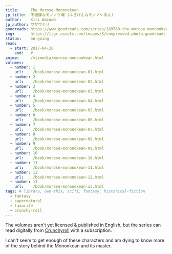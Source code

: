 ```yaml
---
title:     The Morose Mononokean
jp_title:  不機嫌なモノノケ庵 (ふきげんなモノノケあん)
author:    Kiri Wazawa
jp_author: ワザワキリ
goodreads: https://www.goodreads.com/series/189760-the-morose-mononokean
img:       https://i.gr-assets.com/images/S/compressed.photo.goodreads.com/books/1419145309i/23799178._SX120_.jpg
status:    on-going
read:
  - start: 2017-04-20 
    end:   #
anime:     /vizmedia/morose-mononokean.html
volumes: 
  - number: 1
    url:    /book/morose-mononokean-01.html
  - number: 2
    url:    /book/morose-mononokean-02.html
  - number: 3
    url:    /book/morose-mononokean-03.html
  - number: 4
    url:    /book/morose-mononokean-04.html
  - number: 5
    url:    /book/morose-mononokean-05.html
  - number: 6
    url:    /book/morose-mononokean-06.html
  - number: 7
    url:    /book/morose-mononokean-07.html
  - number: 8
    url:    /book/morose-mononokean-08.html
  - number: 9
    url:    /book/morose-mononokean-09.html
  - number: 10
    url:    /book/morose-mononokean-10.html
  - number: 11
    url:    /book/morose-mononokean-11.html
  - number: 12
    url:    /book/morose-mononokean-12.html
  - number: 13
    url:    /book/morose-mononokean-13.html
tags: # library, own-this, scifi, fantasy, historical-fiction
  - fantasy
  - supernatural
  - favorite
  - crunchy-roll
---
```


The volumes aren't yet licensed & published in English, but the series can read digitally from [Crunchyroll](https://www.crunchyroll.com/comics/manga/the-morose-mononokean/volumes) with a subscription. 

I can't seem to get enough of these characters and am dying to know more of the story behind the Mononkean and its master. 